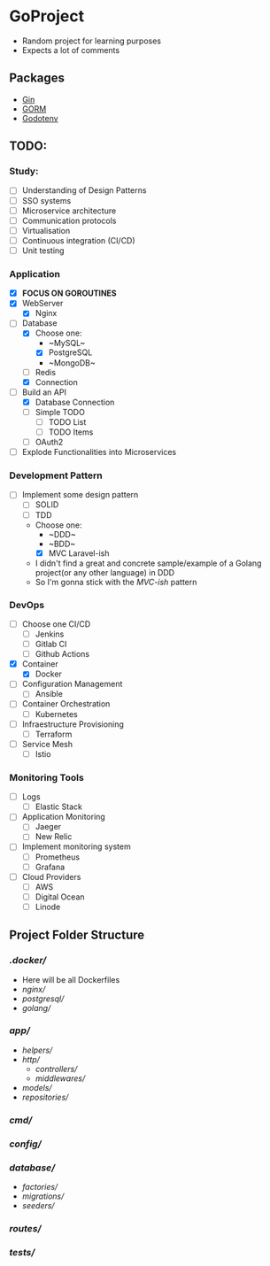 # GoProject
- Random project for learning purposes
- Expects a lot of comments
## Packages
- [Gin](https://github.com/gin-gonic/gin)
- [GORM](https://github.com/go-gorm/gorm)
- [Godotenv](github.com/joho/godotenv)
## TODO:

### Study: 
- [ ] Understanding of Design Patterns
- [ ] SSO systems
- [ ] Microservice architecture
- [ ] Communication protocols
- [ ] Virtualisation
- [ ] Continuous integration (CI/CD)
- [ ] Unit testing

### Application
- [x] __FOCUS ON GOROUTINES__
- [x] WebServer
    - [x] Nginx
- [ ] Database
    - [x] Choose one:
        - ~MySQL~
        - [x] PostgreSQL
        - ~MongoDB~
    - [ ] Redis
    - [x] Connection
- [ ] Build an API
    - [x] Database Connection
    - [ ] Simple TODO
        - [ ] TODO List
        - [ ] TODO Items
    - [ ] OAuth2
- [ ] Explode Functionalities into Microservices

### Development Pattern
- [ ] Implement some design pattern
    - [ ] SOLID
    - [ ] TDD
    - Choose one:
        - ~DDD~
        - ~BDD~
        - [x] MVC Laravel-ish
    - I didn't find a great and concrete sample/example of a Golang project(or any other language) in DDD
    - So I'm gonna stick with the _MVC-ish_ pattern
### DevOps
- [ ] Choose one CI/CD
    - [ ] Jenkins
    - [ ] Gitlab CI
    - [ ] Github Actions
- [x] Container
    - [x] Docker
- [ ] Configuration Management
    - [ ] Ansible
- [ ] Container Orchestration
    - [ ] Kubernetes
- [ ] Infraestructure Provisioning
    - [ ] Terraform
- [ ] Service Mesh
    - [ ] Istio 

### Monitoring Tools
- [ ] Logs
    - [ ] Elastic Stack
- [ ] Application Monitoring
    - [ ] Jaeger
    - [ ] New Relic
- [ ] Implement monitoring system
    - [ ] Prometheus
    - [ ] Grafana
- [ ] Cloud Providers
    - [ ] AWS
    - [ ] Digital Ocean
    - [ ] Linode

## Project Folder Structure
### _.docker/_
- Here will be all Dockerfiles
- _nginx/_
- _postgresql/_
- _golang/_
### _app/_
- _helpers/_
- _http/_
    - _controllers/_
    - _middlewares/_ 
- _models/_
- _repositories/_
### _cmd/_
### _config/_
### _database/_
- _factories/_
- _migrations/_
- _seeders/_
### _routes/_
### _tests/_
